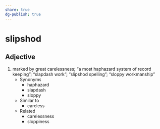 ```yaml
---
share: true
dg-publish: true
---
```

# slipshod


## Adjective

1. marked by great carelessness; “a most haphazard system of record keeping”; “slapdash work”; “slipshod spelling”; “sloppy workmanship”
	- Synonyms
		- haphazard
		- slapdash
		- sloppy
	- Similar to
		- careless
	- Related
		- carelessness
		- sloppiness

